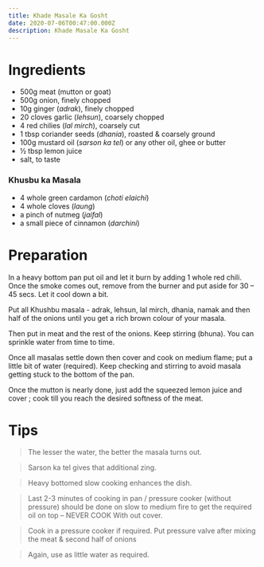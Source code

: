 ```yaml
---
title: Khade Masale Ka Gosht
date: 2020-07-06T00:47:00.000Z
description: Khade Masale Ka Gosht
---
```

# Ingredients 

- 500g meat (mutton or goat)
- 500g onion, finely chopped
- 10g ginger (_adrak_), finely chopped
- 20 cloves garlic (_lehsun_), coarsely chopped
- 4 red chilies (_lal mirch_), coarsely cut
- 1 tbsp coriander seeds (_dhania_), roasted & coarsely ground
- 100g mustard oil (_sarson ka tel_) or any other oil, ghee or butter
- ½ tbsp lemon juice
- salt, to taste

### Khusbu ka Masala

- 4 whole green cardamon (_choti elaichi_)
- 4 whole cloves (_laung_)
- a pinch of nutmeg (_jaifal_)
- a small piece of cinnamon (_darchini_)

# Preparation

In a heavy bottom pan put oil and let it burn by adding 1 whole red chili. Once the smoke comes out, remove from the burner and put aside for 30 – 45 secs. Let it cool down a bit.

Put all Khushbu masala - adrak, lehsun, lal mirch, dhania, namak and then half of the onions until you get a rich brown colour of your masala.

Then put in meat and the rest of the onions. Keep stirring (bhuna). You can sprinkle water from time to time.

Once all masalas settle down then cover and cook on medium flame; put a little bit of water (required). Keep checking and stirring to avoid masala getting stuck to the bottom of the pan.

Once the mutton is nearly done, just add the squeezed lemon juice and cover ; cook till you reach the desired softness of the meat.

# Tips

> The lesser the water, the better the masala turns out.

> Sarson ka tel gives that additional zing.

> Heavy bottomed slow cooking enhances the dish.

> Last 2-3 minutes of cooking in pan / pressure cooker (without pressure) should be done on slow to medium fire to get the required oil on top – NEVER COOK With out cover.

> Cook in a pressure cooker if required. Put pressure valve after mixing the meat & second half of onions  

> Again, use as little water as required.
